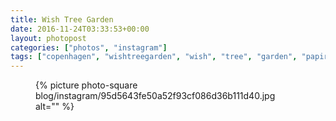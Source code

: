 ```yaml
---
title: Wish Tree Garden
date: 2016-11-24T03:33:53+00:00
layout: photopost
categories: ["photos", "instagram"]
tags: ["copenhagen", "wishtreegarden", "wish", "tree", "garden", "papirøen", "ccart"]
---
```


<figure class="photo photo--square">
  {% picture photo-square blog/instagram/95d5643fe50a52f93cf086d36b111d40.jpg alt="" %}
</figure>


